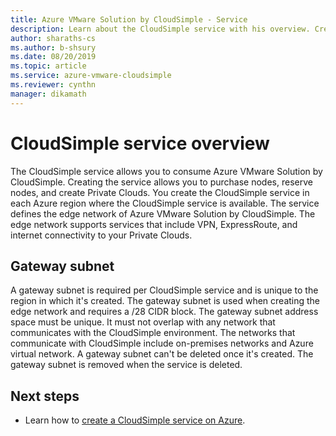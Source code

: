 ```yaml
--- 
title: Azure VMware Solution by CloudSimple - Service 
description: Learn about the CloudSimple service with his overview. Creating the service allows you to purchase nodes, reserve nodes, and create Private Clouds.
author: sharaths-cs 
ms.author: b-shsury 
ms.date: 08/20/2019 
ms.topic: article 
ms.service: azure-vmware-cloudsimple 
ms.reviewer: cynthn 
manager: dikamath 
---
```

# CloudSimple service overview

The CloudSimple service allows you to consume Azure VMware Solution by CloudSimple.  Creating the service allows you to purchase nodes, reserve nodes, and create Private Clouds.  You create the CloudSimple service in each Azure region where the CloudSimple service is available. The service defines the edge network of Azure VMware Solution by CloudSimple. The edge network supports services that include VPN, ExpressRoute, and internet connectivity to your Private Clouds.

## Gateway subnet

A gateway subnet is required per CloudSimple service and is unique to the region in which it's created. The gateway subnet is used when creating the edge network and requires a /28 CIDR block.  The gateway subnet address space must be unique. It must not overlap with any network that communicates with the CloudSimple environment. The networks that communicate with CloudSimple include on-premises networks and Azure virtual network.  A gateway subnet can't be deleted once it's created.  The gateway subnet is removed when the service is deleted.

## Next steps

* Learn how to [create a CloudSimple service on Azure](quickstart-create-cloudsimple-service.md).

